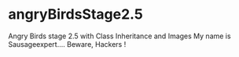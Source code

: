 # angryBirdsStage2.5
Angry Birds stage 2.5 with Class Inheritance and Images
My name is Sausageexpert.... Beware, Hackers !
